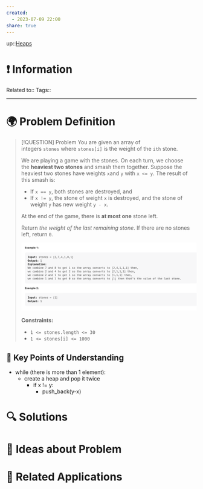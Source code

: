 ```yaml
---
created:
  - 2023-07-09 22:00
share: true
---
```


up::[Heaps](NeetCode%20Index.md#^c810f8)

# ❗ Information
Related to:: 
Tags:: 

___
# 🌍 Problem Definition

> [!QUESTION] Problem
> You are given an array of integers `stones` where `stones[i]` is the weight of the `ith` stone.
> 
> We are playing a game with the stones. On each turn, we choose the **heaviest two stones** and smash them together. Suppose the heaviest two stones have weights `x`and `y` with `x <= y`. The result of this smash is:
> 
> - If `x == y`, both stones are destroyed, and
> - If `x != y`, the stone of weight `x` is destroyed, and the stone of weight `y` has new weight `y - x`.
> 
> At the end of the game, there is **at most one** stone left.
> 
> Return _the weight of the last remaining stone_. If there are no stones left, return `0`.
> 
> ![Pasted image 20230709220113.png](./40-referenceVAULTS/Resource%20Library/Images/Pasted%20image%2020230709220113.png)
> 
> **Constraints:**
> 
> - `1 <= stones.length <= 30`
> - `1 <= stones[i] <= 1000`


## 🔑 **Key Points of Understanding**
- while (there is more than 1 element):
	- create a heap and pop it twice
		- if x != y:
			- push_back(y-x)

# 🔍 Solutions

# 🧠 Ideas about Problem

# 🔗 Related Applications

